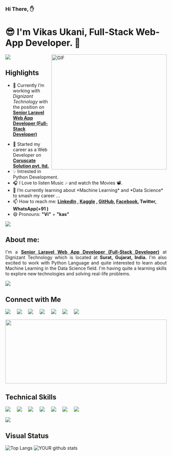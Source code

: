 ### Hi There, ✋

# 😎 I'm **Vikas Ukani**, Full-Stack Web-App Developer. 🔰

<!-- 
<div class="text-danger"> <b> Thanks to Reach out My Page here, </b> </div> -->

<!--  https://user-images.githubusercontent.com/57037068/88589670-8c77e580-d06a-11ea-8067-696c17a6a496.gif   -->

<img src="https://raw.githubusercontent.com/andreasbm/readme/master/assets/lines/water.png" />




<img align="right" alt="GIF" src="https://gifimage.net/wp-content/uploads/2018/06/trabajo-gif-4.gif" width="360"/>




## Highlights

<ul>
 
 <li> <p class="text-align: justify;">🔭 Currently I’m working with <i>Dignizant Technology</i> with the position on <a href="https://www.linkedin.com/in/vikas-ukani-a02499167/"><b>Senior Laravel Web App Developer (Full-Stack Developer)</b></a></p></li>
 <li> 💼 Started my career as a Web Developer on <a href="https://www.coruscatesolution.com/"><b>Coruscate Solution pvt. ltd.</b></a> </li>
 
 <li> 💡 Intrested in Python Development.</li>
 <li> 🎧 I Love to listen Music 🎶 and watch the Movies 📽️.</li>
 
 <li> 🌱 I’m currently learning about *Machine Learning* and *Data Science* to smash my career ...</li>
 <li> 📫 How to reach me: <b> <a href="https://www.linkedin.com/in/vikas-ukani-a02499167/" target="_blank" class="text-primary"> LinkedIn</a> , <a href="https://www.kaggle.com/vikasukani" target="_blank" class="text-info"> Kaggle</a> , <a href="https://github.com/vikas-ukani" target="_blank" class="text-dark"> GitHub</a>,  <a href="https://www.facebook.com/UknaiVikas" target="_blank" class="text-success"> Facebook</a>, Twitter, WhatsApp(+91 )</b> </li>
 
  <li> 😄 Pronouns: <b>"Vi"</b> + <b>"kas"</b> </li>
  
  <!--  <li> <b>Here is my Formal Resume: <a href="https://venngage.net/ps/JQiLZhVP6AM/vikas-ukani-laravel-full-stack-developer-resume" alt="Vikas Ukani Resume" > Download or View</a></b> </li>  -->
<!--  <li> <b>Here is my Interactive Resume: <a href="https://venngage.net/ps/JQiLZhVP6AM/vikas-ukani-laravel-full-stack-developer-resume" alt="Vikas Ukani Resume" > Download or View</a></b> </li>  -->
</ul>

 
<!-- - ⚡ Fun fact: ... -->
<!-- - 👯 I’m looking to collaborate on ... -->
<!-- - 🤔 I’m looking for help with ... -->
<!-- - 💬 Ask me about ... -->

<img src="https://raw.githubusercontent.com/andreasbm/readme/master/assets/lines/dark.png" />

## About me: 

<p style="text-align: justify;">I'm a <a href="https://www.linkedin.com/in/vikas-ukani-a02499167/"><b>Senior Laravel Web App Developer (Full-Stack Developer)</b></a> at Dignizant Technology which is located at <b>Surat, Gujarat, India.</b> I'm also excited to work with Python Language and quite interested to learn about Machine Learning in the Data Science field. I'm having quite a learning skills to explore new technologies and solving real-life problems.</p>
 
<img src="https://raw.githubusercontent.com/andreasbm/readme/master/assets/lines/rainbow.png" />

## Connect with Me

[<img src="https://img.shields.io/badge/linkedin-%230077B5.svg?&style=for-the-badge&logo=linkedin&logoColor=white" />](https://www.linkedin.com/in/vikas-ukani-a02499167/)          &nbsp;  &nbsp;          [<img src="https://img.shields.io/badge/Stackoverflow-%fd75454.svg?&style=for-the-badge&logo=stackoverflow&color=red&logoColor=white" />](https://stackoverflow.com/users/8744576/vikas-ukani)          &nbsp;  &nbsp;          [<img src="https://img.shields.io/badge/Kaggle-%2320BEFF.svg?&style=for-the-badge&logo=Kaggle&color=yellow&logoColor=white" />](https://www.kaggle.com/vikasukani)          &nbsp;  &nbsp;          [<img src="https://img.shields.io/badge/facebook-blue?style=for-the-badge&logo=facebook&logoColor=white" />](https://www.facebook.com/UknaiVikas)          &nbsp;  &nbsp;          [<img src="https://img.shields.io/badge/twitter-%2320BEFF.svg?&style=for-the-badge&logo=twitter&logoColor=white" />](https://twitter.com/vikas_ukani5)    &nbsp;  &nbsp;          [<img src="https://img.shields.io/badge/github-%2320BEFF.svg?&style=for-the-badge&logo=github&color=black&logoColor=white" />](https://sourcerer.io/vikas-ukani)          &nbsp;  &nbsp;          [<img src="https://img.shields.io/badge/stackexchange-%ca64564.svg?&style=for-the-badge&logo=stackexchange&color=orange&logoColor=white" />](https://datascience.stackexchange.com/users/101318/vikas-ukani)         


<img src="https://github.com/vikas-ukani/vikas-ukani/blob/master/violine.gif" height=200 width="100%" />

## Technical Skills
<img src="https://img.shields.io/badge/PHP-%233776AB.svg?&style=for-the-badge&logo=php&logoColor=white" />  &nbsp;  &nbsp;  <img src="https://img.shields.io/badge/laravel-%23D00000.svg?&style=for-the-badge&logo=laravel&logoColor=white" />    &nbsp; &nbsp;  <img src="https://img.shields.io/badge/vuejs-%23FCC624.svg?&style=for-the-badge&logo=vuejs&logoColor=white" />   &nbsp; &nbsp;      <img src="https://img.shields.io/badge/Python-%FFFFFF.svg?&style=for-the-badge&logo=python&logoColor=white" />  &nbsp; &nbsp;  <img src="https://img.shields.io/badge/javascript-%23D00000.svg?&style=for-the-badge&logo=javascript&logoColor=white" />  &nbsp; &nbsp;  <img src="https://img.shields.io/badge/Linux-%23FCC624.svg?&style=for-the-badge&logo=Linux&logoColor=white" />   &nbsp; &nbsp;      <img src="https://img.shields.io/badge/mysql-%FFFFFF.svg?&style=for-the-badge&logo=mysql&logoColor=white" />

<img src="https://raw.githubusercontent.com/andreasbm/readme/master/assets/lines/colored.png" />

## Visual Status

![Top Langs](https://github-readme-stats.vercel.app/api/top-langs/?username=vikas-ukani&show_icons=true&theme=radical) ![YOUR github stats](https://github-readme-stats.vercel.app/api?username=vikas-ukani&show_icons=true&theme=radical)

